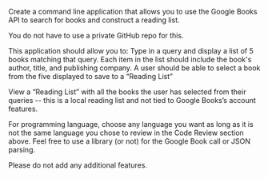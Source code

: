Create a command line application that allows you to use the Google Books API to search for books and construct a reading list. 

You do not have to use a private GitHub repo for this.

This application should allow you to:
Type in a query and display a list of 5 books matching that query.
Each item in the list should include the book's author, title, and publishing company.
A user should be able to select a book from the five displayed to save to a “Reading List”

View a “Reading List” with all the books the user has selected from their queries -- this is a local reading list and not tied to Google Books’s account features.

For programming language, choose any language you want as long as it is not the same language you chose to review in the Code Review section above. Feel free to use a library (or not) for the Google Book call or JSON parsing.

Please do not add any additional features. 